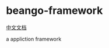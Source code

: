 # beango-framework

[中文文档](https://github.com/beango-project/sprite-framework/blob/dev/README_zh-CN.md)


a appliction framework
 
